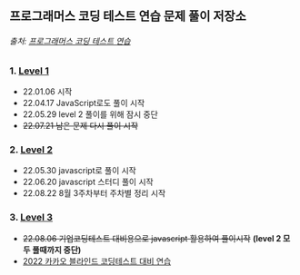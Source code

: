 ## 프로그래머스 코딩 테스트 연습 문제 풀이 저장소   

###### 출처: [프로그래머스 코딩 테스트 연습](https://programmers.co.kr/learn/challenges)            

### 1. [Level 1](https://github.com/yjydev/Programmers_Problem_Solving/tree/main/Level%201)     
- 22.01.06 시작    
- 22.04.17 JavaScript로도 풀이 시작      
- 22.05.29 level 2 풀이를 위해 잠시 중단          
- ~~22.07.21 남은 문제 다시 풀이 시작~~      



### 2. [Level 2](https://github.com/yjydev/Programmers_Problem_Solving/tree/main/JavaScript/Level%202)        

- 22.05.30 javascript로 풀이 시작          
- 22.06.20 javascript 스터디 풀이 시작      
- 22.08.22 8월 3주차부터 주차별 정리 시작     


### 3. [Level 3](https://github.com/yjydev/Programmers_Problem_Solving/tree/main/JavaScript/Level_3)              
 - ~~22.08.06 기업코딩테스트 대비용으로 javascript 활용하여 풀이시작~~  **(level 2 모두 풀때까지 중단)**          
 - [2022 카카오 블라인드 코딩테스트 대비 연습](https://tech.kakao.com/2022/01/14/2022-kakao-recruitment-round-1/)      








